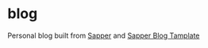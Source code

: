 # blog

Personal blog built from [Sapper](https://github.com/sveltejs/sapper) and [Sapper Blog Tamplate](https://github.com/Charca/sapper-blog-template)